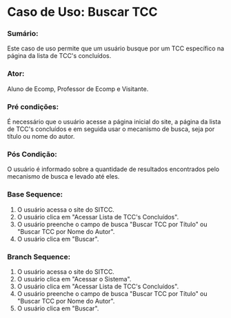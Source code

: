 # Caso de Uso: Buscar TCC

### Sumário: 
Este caso de uso permite que um usuário busque por um TCC específico na página da lista de TCC's concluídos.

### Ator:
Aluno de Ecomp, Professor de Ecomp e Visitante.

### Pré condições: 
É necessário que o usuário acesse a página inicial do site, a página da lista de TCC's concluídos e em seguida usar o mecanismo de busca, seja por título ou nome do autor.

### Pós Condição:
O usuário é informado sobre a quantidade de resultados encontrados pelo mecanismo de busca e levado até eles.

### Base Sequence:
1) O usuário acessa o site do SITCC.
2) O usuário clica em "Acessar Lista de TCC's Concluídos".
3) O usuário preenche o campo de busca "Buscar TCC por Título" ou "Buscar TCC por Nome do Autor".
4) O usuário clica em "Buscar".

### Branch Sequence:
1) O usuário acessa o site do SITCC.
2) O usuário clica em "Acessar o Sistema".
3) O usuário clica em "Acessar Lista de TCC's Concluídos".
4) O usuário preenche o campo de busca "Buscar TCC por Título" ou "Buscar TCC por Nome do Autor".
5) O usuário clica em "Buscar".
